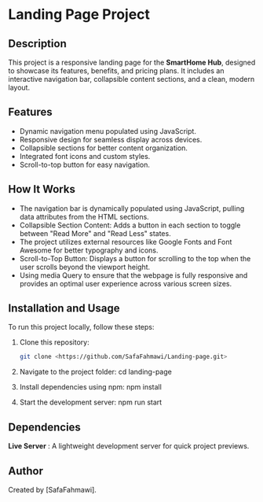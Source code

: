 # Landing Page Project

## Description
This project is a responsive landing page for the **SmartHome Hub**, designed to showcase its features, benefits, and pricing plans. It includes an interactive navigation bar, collapsible content sections, and a clean, modern layout.

## Features
- Dynamic navigation menu populated using JavaScript.
- Responsive design for seamless display across devices.
- Collapsible sections for better content organization.
- Integrated font icons and custom styles.
- Scroll-to-top button for easy navigation.

## How It Works
- The navigation bar is dynamically populated using JavaScript, pulling data attributes from the HTML sections.
- Collapsible Section Content: Adds a button in each section to toggle between "Read More" and "Read Less" states.
- The project utilizes external resources like Google Fonts and Font Awesome for better typography and icons.
- Scroll-to-Top Button: Displays a button for scrolling to the top when the user scrolls beyond the viewport height.
- Using media Query to ensure that the webpage is fully responsive and provides an optimal user experience across various screen sizes.

## Installation and Usage
To run this project locally, follow these steps:

1. Clone this repository:
   ```bash
   git clone <https://github.com/SafaFahmawi/Landing-page.git>
   
2. Navigate to the project folder:
    cd landing-page

3. Install dependencies using npm:
    npm install

4. Start the development server:
    npm run start

## Dependencies

**Live Server** : A lightweight development server for quick project previews.

## Author
Created by [SafaFahmawi].

